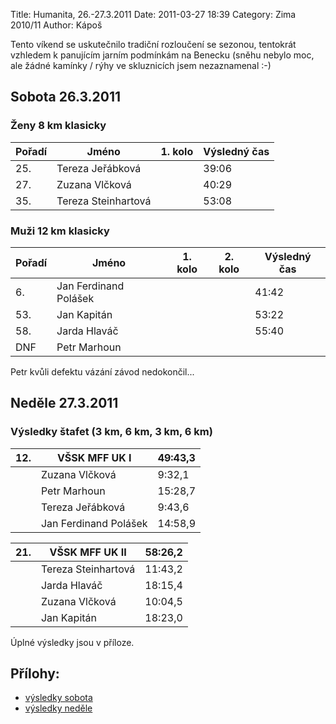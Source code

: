 Title: Humanita, 26.-27.3.2011
Date: 2011-03-27 18:39
Category: Zima 2010/11
Author: Kápoš

Tento víkend se uskutečnilo tradiční rozloučení se sezonou, tentokrát vzhledem k panujícím jarním podmínkám na Benecku (sněhu nebylo moc, ale žádné kamínky / rýhy ve skluznicích jsem nezaznamenal :-)

Sobota 26.3.2011
----------------

### Ženy 8 km klasicky

| Pořadí | Jméno               | 1. kolo | Výsledný čas |
|--------|---------------------|---------|--------------|
| 25.    | Tereza Jeřábková    |         | 39:06        |
| 27.    | Zuzana Vlčková      |         | 40:29        |
| 35.    | Tereza Steinhartová |         | 53:08        |

### Muži 12 km klasicky

| Pořadí | Jméno                 | 1. kolo | 2. kolo | Výsledný čas |
|--------|-----------------------|---------|---------|--------------|
| 6.     | Jan Ferdinand Polášek |         |         | 41:42        |
| 53.    | Jan Kapitán           |         |         | 53:22        |
| 58.    | Jarda Hlaváč          |         |         | 55:40        |
| DNF    | Petr Marhoun          |         |         |              |

Petr kvůli defektu vázání závod nedokončil...

Neděle 27.3.2011
----------------

### Výsledky štafet (3 km, 6 km, 3 km, 6 km)

| 12. | VŠSK MFF UK I         | 49:43,3 |
|-----|-----------------------|---------|
|     | Zuzana Vlčková        | 9:32,1  |
|     | Petr Marhoun          | 15:28,7 |
|     | Tereza Jeřábková      | 9:43,6  |
|     | Jan Ferdinand Polášek | 14:58,9 |

| 21. | VŠSK MFF UK II        | 58:26,2 |
|-----|-----------------------|---------|
|     | Tereza Steinhartová   | 11:43,2 |
|     | Jarda Hlaváč          | 18:15,4 |
|     | Zuzana Vlčková        | 10:04,5 |
|     | Jan Kapitán           | 18:23,0 |

Úplné výsledky jsou v příloze.

Přílohy:
--------

- [výsledky sobota]({static}/static/zima-2010-11/humanita-2011-vysledky-sobota.pdf)
- [výsledky neděle]({static}/static/zima-2010-11/humanita-2011-vysledky-nedele-stafety.pdf)
